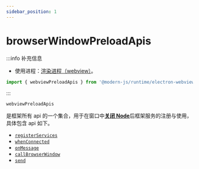 ```yaml
---
sidebar_position: 1
---
```


# browserWindowPreloadApis

:::info 补充信息
* 使用进程：[渲染进程（webview）](/docs/guides/features/electron/basic#渲染进程)。

```ts
import { webviewPreloadApis } from '@modern-js/runtime/electron-webview';
```
:::


`webviewPreloadApis`

是框架所有 api 的一个集合，用于在窗口中[**关闭 Node**](/docs/guides/features/electron/develop)后框架服务的注册与使用，具体包含 api 如下。

- [`registerServices`](/docs/apis/app/runtime/electron/webview-process/index_#registerservices)
- [`whenConnected`](/docs/apis/app/runtime/electron/webview-process/index_#whenConnected)
- [`onMessage`](/docs/apis/app/runtime/electron/webview-process/index_#onMessage)
- [`callBrowserWindow`](/docs/apis/app/runtime/electron/webview-process/index_#callbrowserwindow)
- [`send`](/docs/apis/app/runtime/electron/webview-process/index_#send)
